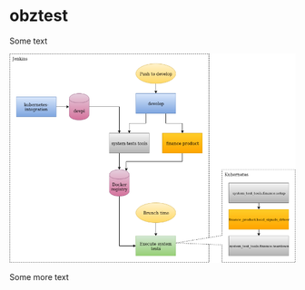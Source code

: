 # obztest

Some text
<p>
  <img src="SystemTesting.png"/>
  <a style="position: absolute; top: 10%; left: 10%; width: 30%; height: 15%" href="http://www.google.co.uk"></a>
</p>
Some more text

